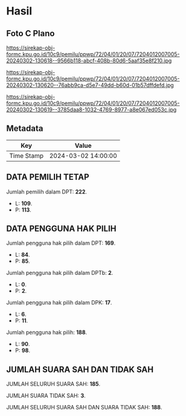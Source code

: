 # Hasil

## Foto C Plano

https://sirekap-obj-formc.kpu.go.id/10c9/pemilu/ppwp/72/04/01/20/07/7204012007005-20240302-130618--9566b118-abcf-408b-80d6-5aaf35e8f210.jpg

https://sirekap-obj-formc.kpu.go.id/10c9/pemilu/ppwp/72/04/01/20/07/7204012007005-20240302-130620--76abb9ca-d5e7-49dd-b60d-01b57dffdefd.jpg

https://sirekap-obj-formc.kpu.go.id/10c9/pemilu/ppwp/72/04/01/20/07/7204012007005-20240302-130619--3785daa8-1032-4769-8977-a8e067ed053c.jpg


## Metadata

| Key        | Value               |
| ---------- | ------------------- |
| Time Stamp | 2024-03-02 14:00:00 |


## DATA PEMILIH TETAP

Jumlah pemilih dalam DPT: **222**.
 * L: **109**.
 * P: **113**.

## DATA PENGGUNA HAK PILIH

Jumlah pengguna hak pilih dalam DPT: **169**.
 * L: **84**.
 * P: **85**.

Jumlah pengguna hak pilih dalam DPTb: **2**.
 * L: **0**.
 * P: **2**.

Jumlah pengguna hak pilih dalam DPK: **17**.
 * L: **6**.
 * P: **11**.

Jumlah pengguna hak pilih: **188**.
 * L: **90**.
 * P: **98**.

## JUMLAH SUARA SAH DAN TIDAK SAH

JUMLAH SELURUH SUARA SAH: **185**.

JUMLAH SUARA TIDAK SAH: **3**.

JUMLAH SELURUH SUARA SAH DAN SUARA TIDAK SAH: **188**.


